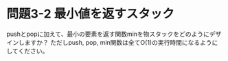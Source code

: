 # 問題3-2 最小値を返すスタック
pushとpopに加えて、最小の要素を返す関数minを物スタックをどのようにデザインしますか？
ただしpush, pop, min関数は全てO(1)の実行時間になるようにしてください。